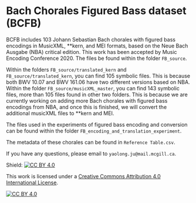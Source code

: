 # Bach Chorales Figured Bass dataset (BCFB)
BCFB includes 103 Johann Sebastian Bach chorales with figured bass encodings in MusicXML, **kern, and MEI formats, based on the Neue Bach Ausgabe (NBA) critical edition. This work has been accepted by Music Encoding Conference 2020. The files be found within the folder `FB_source`. 

Within the folders `FB_source/translated_kern` and `FB_source/translated_kern`, you can find 105 symbolic files. This is because both BWV 10.07 and BWV 161.06 have two different versions based on NBA. Within the folder `FB_source/musicXML_master`, you can find 143 symbolic files, more than 105 files found in other two folders. This is because we are currently working on adding more Bach chorales with figured bass encodings from NBA, and once this is finished, we will convert the additional musicXML files to **kern and MEI.

The files used in the experiments of figured bass encoding and conversion can be found within the folder `FB_encoding_and_translation_experiment`.

The metadata of these chorales can be found in `Reference Table.csv`.

If you have any questions, please email to `yaolong.ju@mail.mcgill.ca`.

Shield: [![CC BY 4.0][cc-by-shield]][cc-by]

This work is licensed under a [Creative Commons Attribution 4.0 International
License][cc-by].

[![CC BY 4.0][cc-by-image]][cc-by]

[cc-by]: http://creativecommons.org/licenses/by/4.0/
[cc-by-image]: https://i.creativecommons.org/l/by/4.0/88x31.png
[cc-by-shield]: https://img.shields.io/badge/License-CC%20BY%204.0-lightgrey.svg
